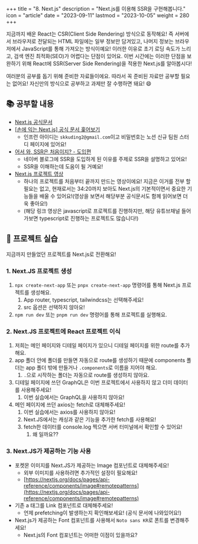 +++
title = "8. Next.js"
description = "Next.js를 이용해 SSR을 구현해봅니다."
icon = "article"
date = "2023-09-11"
lastmod = "2023-10-05"
weight = 280
+++

지금까지 배운 React는 CSR(Client Side Rendering) 방식으로 동작해요! 즉 서버에서 브라우저로 전달되는 HTML 파일에는 일부 정보만 담겨있고, 나머지 정보는 브라우저에서 JavaScript를 통해 가져오는 방식이예요! 이러한 이유로 초기 로딩 속도가 느리고, 검색 엔진 최적화(SEO)가 어렵다는 단점이 있어요. 이번 시간에는 이러한 단점을 보완하기 위해 React에 SSR(Server Side Rendering)을 적용한 Next.js를 알아봅시다!

여러분의 공부를 돕기 위해 준비한 자료들이에요. 따라서 꼭 준비된 자료만 공부할 필요는 없어요! 자신만의 방식으로 공부하고 과제만 잘 수행하면 돼요! 😄

## 📚 공부할 내용

- [Next.js 공식문서](https://nextjs.org/docs)
- [[손에 익는 Next.js] 공식 문서 훑어보기](https://www.inflearn.com/course/%EC%86%90%EC%97%90-%EC%9D%B5%EB%8A%94-nextjs-part1/dashboard)
  - 인프런 아이디는 `skkuding2@gmail.com`이고 비밀번호는 노션 신규 팀원 스터디 페이지에 있어요!
- [어서 와, SSR은 처음이지? - 도입편](https://d2.naver.com/helloworld/7804182)
  - 네이버 블로그에 SSR을 도입하게 된 이유를 주제로 SSR을 설명하고 있어요!
  - SSR을 이해하는데 도움이 될 거예요!
- [Next.js 프로젝트 영상](https://www.youtube.com/watch?v=wm5gMKuwSYk&list=PL6QREj8te1P7gixBDSU8JLvQndTEEX3c3&index=1)
  - 하나의 프로젝트를 처음부터 끝까지 만드는 영상이에요! 지금은 이거를 전부 할 필요는 없고, 현재로서는 34:20까지 보아도 Next.js의 기본적이면서 중요한 기능들을 배울 수 있어요!(영상을 보면서 해당부분 공식문서도 함께 읽어보면 더욱 좋아요!)
  - (해당 링크 영상은 javascript로 프로젝트를 진행하지만, 해당 유튜브채널 들어가보면 typescript로 진행하는 프로젝트도 많습니다!)

## 🎯 프로젝트 실습

지금까지 만들었던 프로젝트를 Next.js로 전환해요!

### 1. Next.JS 프로젝트 생성

1. `npx create-next-app` 또는 `pnpx create-next-app` 명령어를 통해 Next.js 프로젝트를 생성해요.
   1. App router, typescript, tailwindcss는 선택해주세요!
   2. src 옵션은 선택하지 않아요!
2. `npm run dev` 또는 `pnpm run dev` 명령어를 통해 프로젝트를 실행해요.

### 2. Next.JS 프로젝트에 React 프로젝트 이식

1. 저희는 메인 페이지와 디테일 페이지가 있으니 디테일 페이지를 위한 route를 추가해요.
2. app 폴더 안에 폴더를 만들면 자동으로 route를 생성하기 때문에 components 폴더는 app 폴더 밖에 만들거나 `.components`로 이름을 지어야 해요.
   1. `.`으로 시작하는 폴더는 자동으로 route를 생성하지 않아요.
3. 디테일 페이지에 쓰던 GraphQL은 이번 프로젝트에서 사용하지 않고 더미 데이터를 사용해주세요!
   1. 이번 실습에서는 GraphQL을 사용하지 않아요!
4. 메인 페이지에 쓰던 axios는 fetch로 대체해주세요!
   1. 이번 실습에서는 axios를 사용하지 않아요!
   2. Next.JS에서는 캐싱과 같은 기능을 추가한 fetch를 사용해요!
   3. fetch한 데이터를 console.log 찍으면 서버 터미널에서 확인할 수 있어요!
      1. 왜 일까요??

### 3. Next.JS가 제공하는 기능 사용

- 포켓몬 이미지를 Next.JS가 제공하는 Image 컴포넌트로 대체해주세요!
  - 외부 이미지를 사용하려면 추가적인 설정이 필요해요!
  - [https://nextjs.org/docs/pages/api-reference/components/image#remotepatterns](https://nextjs.org/docs/pages/api-reference/components/image#remotepatterns)
- 기존 a 태그를 Link 컴포넌트로 대체해주세요!
  - 언제 prefetching이 발생하는지 확인해보세요! (공식 문서에 나와있어요!)
- Next.js가 제공하는 Font 컴포넌트를 사용해서 `Noto sans KR`로 폰트를 변경해주세요!
  - Next.js의 Font 컴포넌트는 어떠한 이점이 있을까요?
